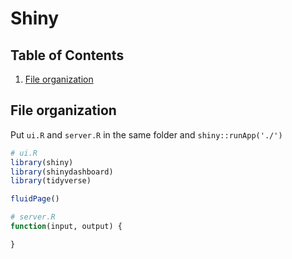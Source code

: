 # Shiny

## Table of Contents
1. [File organization](#file-organization)


## File organization

Put `ui.R` and `server.R` in the same folder and `shiny::runApp('./')`
```r
# ui.R
library(shiny)
library(shinydashboard)
library(tidyverse)

fluidPage()
```

```r
# server.R
function(input, output) {

}
```
